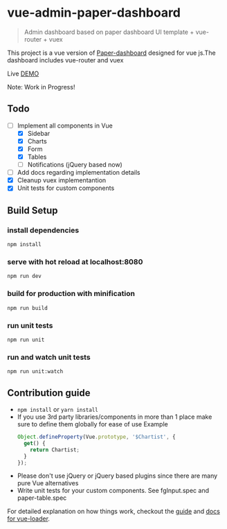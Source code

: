 # vue-admin-paper-dashboard

> Admin dashboard based on paper dashboard UI template + vue-router + vuex

This project is a vue version of [Paper-dashboard](https://www.creative-tim.com/product/paper-dashboard)
designed for vue js.The dashboard includes vue-router and vuex

Live [DEMO](https://cristijora.github.io/vue-paper-dashboard)

Note: Work in Progress!
## Todo
* [ ] Implement all components in Vue
  * [x] Sidebar
  * [x] Charts
  * [x] Form
  * [x] Tables
  * [ ] Notifications (jQuery based now)
* [ ] Add docs regarding implementation details
* [x] Cleanup vuex implementantion
* [x] Unit tests for custom components

## Build Setup

### install dependencies
`npm install`
### serve with hot reload at localhost:8080
`npm run dev`
### build for production with minification
`npm run build`
### run unit tests
`npm run unit`
### run and watch unit tests
`npm run unit:watch`

## Contribution guide
* `npm install` or `yarn install`
* If you use 3rd party libraries/components in more than 1 place make sure to define them globally for ease of use
  Example
  ```js
  Object.defineProperty(Vue.prototype, '$Chartist', {
    get() {
      return Chartist;
    }
  });
  ```
* Please don't use jQuery or jQuery based plugins since there are many pure Vue alternatives  
* Write unit tests for your custom components. See fgInput.spec and paper-table.spec

For detailed explanation on how things work, checkout the [guide](http://vuejs-templates.github.io/webpack/) and [docs for vue-loader](http://vuejs.github.io/vue-loader).
